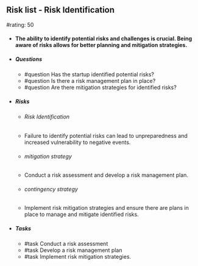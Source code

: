 ## Risk list - Risk Identification
#rating: 50
- #### The ability to identify potential risks and challenges is crucial. Being aware of risks allows for better planning and mitigation strategies.
- ##### Questions
  - #question Has the startup identified potential risks?
  - #question Is there a risk management plan in place?
  - #question Are there mitigation strategies for identified risks?
- ##### Risks

  - ###### Risk Identification
  - Failure to identify potential risks can lead to unpreparedness and increased vulnerability to negative events.
  - ###### mitigation strategy
  - Conduct a risk assessment and develop a risk management plan.
  - ###### contingency strategy
  - Implement risk mitigation strategies and ensure there are plans in place to manage and mitigate identified risks.
- ##### Tasks
  - #task Conduct a risk assessment
  - #task  Develop a risk management plan
  - #task  Implement risk mitigation strategies.


